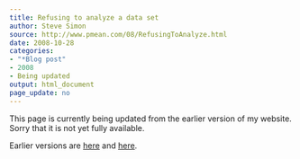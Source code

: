 ```yaml
---
title: Refusing to analyze a data set 
author: Steve Simon
source: http://www.pmean.com/08/RefusingToAnalyze.html
date: 2008-10-28
categories:
- "*Blog post"
- 2008
- Being updated
output: html_document
page_update: no
---
```


This page is currently being updated from the earlier version of my website. Sorry that it is not yet fully available.

<!---More--->


Earlier versions are [here][sim1] and [here][sim2].

[sim1]: http://www.pmean.com/08/RefusingToAnalyze.html
[sim2]: http://new.pmean.com/refusing-to-analyze/
